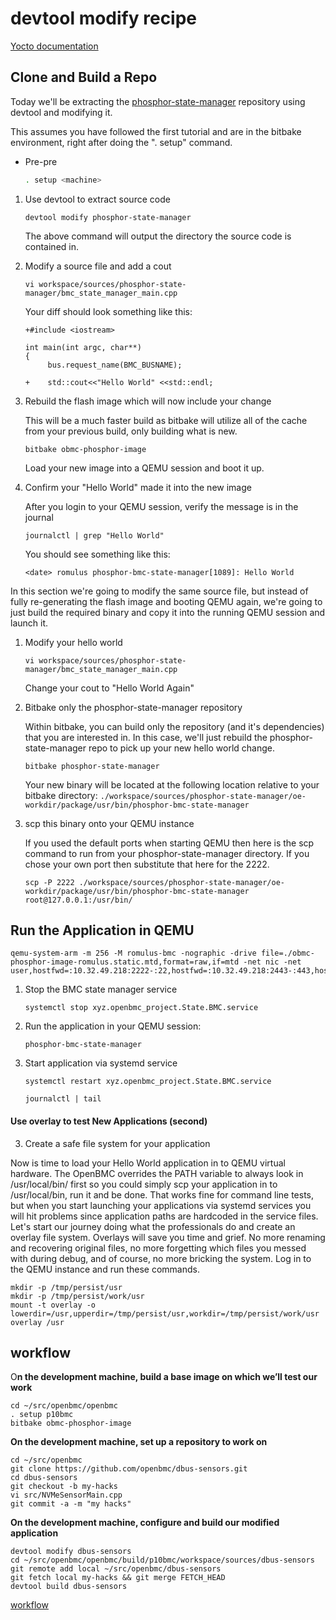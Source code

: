 # devtool modify recipe
[Yocto documentation](https://docs.yoctoproject.org/ref-manual/system-requirements.html#required-packages-for-the-build-host)
## Clone and Build a Repo

Today we'll be extracting the [phosphor-state-manager](https://github.com/openbmc/phosphor-state-manager.git) repository using devtool and modifying it.

This assumes you have followed the first tutorial and are in the bitbake
environment, right after doing the ". setup" command.
* Pre-pre
  ```sh
  . setup <machine>  
  ```

1. Use devtool to extract source code

   ```
   devtool modify phosphor-state-manager
   ```

   The above command will output the directory the source code is contained in.

2. Modify a source file and add a cout

   ```
   vi workspace/sources/phosphor-state-manager/bmc_state_manager_main.cpp
   ```

   Your diff should look something like this:

   ```
   +#include <iostream>

   int main(int argc, char**)
   {
        bus.request_name(BMC_BUSNAME);

   +    std::cout<<"Hello World" <<std::endl;
   
   ```

3. Rebuild the flash image which will now include your change

   This will be a much faster build as bitbake will utilize all of the cache
   from your previous build, only building what is new.

   ```
   bitbake obmc-phosphor-image
   ```

   Load your new image into a QEMU session and boot it up.

4. Confirm your "Hello World" made it into the new image

   After you login to your QEMU session, verify the message is in the journal

   ```
   journalctl | grep "Hello World"
   ```

   You should see something like this:

   ```
   <date> romulus phosphor-bmc-state-manager[1089]: Hello World
   ```



In this section we're going to modify the same source file, but instead of fully
re-generating the flash image and booting QEMU again, we're going to just build
the required binary and copy it into the running QEMU session and launch it.

1. Modify your hello world

   ```
   vi workspace/sources/phosphor-state-manager/bmc_state_manager_main.cpp
   ```

   Change your cout to "Hello World Again"

2. Bitbake only the phosphor-state-manager repository

   Within bitbake, you can build only the repository (and it's dependencies)
   that you are interested in. In this case, we'll just rebuild the
   phosphor-state-manager repo to pick up your new hello world change.

   ```
   bitbake phosphor-state-manager
   ```

   Your new binary will be located at the following location relative to your
   bitbake directory:
   `./workspace/sources/phosphor-state-manager/oe-workdir/package/usr/bin/phosphor-bmc-state-manager`



4. scp this binary onto your QEMU instance

   If you used the default ports when starting QEMU then here is the scp command
   to run from your phosphor-state-manager directory. If you chose your own port
   then substitute that here for the 2222.

   ```
   scp -P 2222 ./workspace/sources/phosphor-state-manager/oe-workdir/package/usr/bin/phosphor-bmc-state-manager root@127.0.0.1:/usr/bin/
   ```

## Run the Application in QEMU

 ```
 qemu-system-arm -m 256 -M romulus-bmc -nographic -drive file=./obmc-phosphor-image-romulus.static.mtd,format=raw,if=mtd -net nic -net user,hostfwd=:10.32.49.218:2222-:22,hostfwd=:10.32.49.218:2443-:443,hostfwd=udp:127.0.0.1:2623-:623,hostname=qemu 
 ```
1. Stop the BMC state manager service

   ```
   systemctl stop xyz.openbmc_project.State.BMC.service
   ```

2. Run the application in your QEMU session:

   ```
   phosphor-bmc-state-manager
   ```


3. Start application via systemd service

   
   ```
   systemctl restart xyz.openbmc_project.State.BMC.service
   ```

  

   ```
   journalctl | tail
   ```

#### Use overlay to test New Applications (second)
   3. Create a safe file system for your application

   Now is time to load your Hello World application in to QEMU virtual hardware.
   The OpenBMC overrides the PATH variable to always look in /usr/local/bin/
   first so you could simply scp your application in to /usr/local/bin, run it
   and be done. That works fine for command line tests, but when you start
   launching your applications via systemd services you will hit problems since
   application paths are hardcoded in the service files. Let's start our journey
   doing what the professionals do and create an overlay file system. Overlays
   will save you time and grief. No more renaming and recovering original files,
   no more forgetting which files you messed with during debug, and of course,
   no more bricking the system. Log in to the QEMU instance and run these
   commands.

   ```
   mkdir -p /tmp/persist/usr
   mkdir -p /tmp/persist/work/usr
   mount -t overlay -o lowerdir=/usr,upperdir=/tmp/persist/usr,workdir=/tmp/persist/work/usr overlay /usr
   ```

   ## workflow
  O**n the development machine, build a base image on which we’ll test our work**

 ```
cd ~/src/openbmc/openbmc
. setup p10bmc
bitbake obmc-phosphor-image
```

**On the development machine, set up a repository to work on**
 ```
cd ~/src/openbmc
git clone https://github.com/openbmc/dbus-sensors.git
cd dbus-sensors
git checkout -b my-hacks
vi src/NVMeSensorMain.cpp
git commit -a -m "my hacks"
 ```

**On the development machine, configure and build our modified application**

```
devtool modify dbus-sensors
cd ~/src/openbmc/openbmc/build/p10bmc/workspace/sources/dbus-sensors
git remote add local ~/src/openbmc/dbus-sensors
git fetch local my-hacks && git merge FETCH_HEAD
devtool build dbus-sensors
```
[workflow](https://amboar.github.io/notes/2022/01/13/openbmc-development-workflow.html)